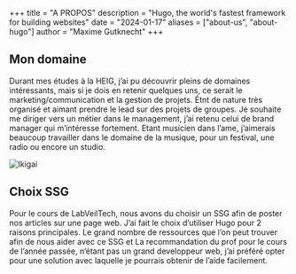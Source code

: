 +++
title = "A PROPOS"
description = "Hugo, the world's fastest framework for building websites"
date = "2024-01-17"
aliases = ["about-us", "about-hugo"]
author = "Maxime Gutknecht"
+++

## Mon domaine
Durant mes études à la HEIG, j’ai pu découvrir pleins de domaines intéressants, mais si je dois en retenir quelques uns, ce serait le marketing/communication et la gestion de projets. Étnt de nature très organisé et aimant prendre le lead sur des projets de groupes. Je souhaite me diriger vers un métier dans le management, j’ai retenu celui de brand manager qui m’intéresse fortement. Etant musicien dans l’ame, j’aimerais beaucoup travailler dans le domaine de la musique, pour un festival, une radio ou encore un studio.

![Ikigai](https://maxim3gutkn3cht.github.io/LabVeilTech_Site/images/Ikigai.png)

## Choix SSG

Pour le cours de LabVeilTech, nous avons du choisir un SSG afin de poster nos articles sur une page web. J’ai fait le choix d’utiliser Hugo pour 2 raisons principales. Le grand nombre de ressources que l’on peut trouver afin de nous aider avec ce SSG et La recommandation du prof pour le cours de l’année passée, n’étant pas un grand developpeur web, j’ai préféré opter pour une solution avec laquelle je pourrais obtenir de l’aide facilement.